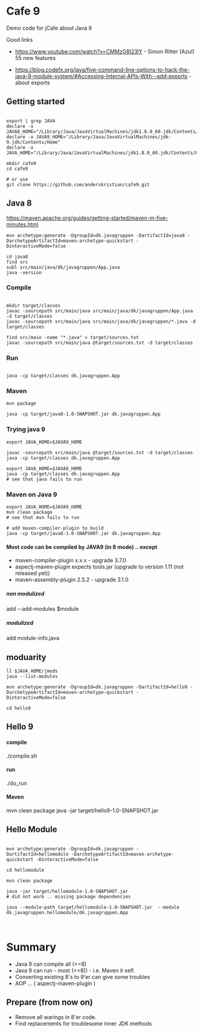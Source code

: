 # Cafe 9
Demo code for jCafe about Java 9



Good links

* https://www.youtube.com/watch?v=CMMzG8I23lY - Simon Ritter (Azul) 55 new features

* https://blog.codefx.org/java/five-command-line-options-to-hack-the-java-9-module-system/#Accessing-Internal-APIs-With--add-exports - about exports



## Getting started
```

export | grep JAVA
declare -x JAVA8_HOME="/Library/Java/JavaVirtualMachines/jdk1.8.0_60.jdk/Contents/Home"
declare -x JAVA9_HOME="/Library/Java/JavaVirtualMachines/jdk-9.jdk/Contents/Home"
declare -x JAVA_HOME="/Library/Java/JavaVirtualMachines/jdk1.8.0_60.jdk/Contents/Home"

mkdir cafe9
cd cafe9

# or use
git clone https://github.com/anderskristian/cafe9.git

```

## Java 8

https://maven.apache.org/guides/getting-started/maven-in-five-minutes.html


```
mvn archetype:generate -DgroupId=dk.javagruppen -DartifactId=java8 -DarchetypeArtifactId=maven-archetype-quickstart -DinteractiveMode=false

cd java8
find src
subl src/main/java/dk/javagruppen/App.java
java -version

```
### Compile
```

mkdir target/classes
javac -sourcepath src/main/java src/main/java/dk/javagruppen/App.java -d target/classes
javac -sourcepath src/main/java src/main/java/dk/javagruppen/*.java -d target/classes

find src/main -name "*.java" > target/sources.txt
javac -sourcepath src/main/java @target/sources.txt -d target/classes

```
### Run

```

java -cp target/classes dk.javagruppen.App

```

### Maven

```
mvn package

java -cp target/java8-1.0-SNAPSHOT.jar dk.javagruppen.App
```

### Trying java 9

```
export JAVA_HOME=$JAVA9_HOME

javac -sourcepath src/main/java @target/sources.txt -d target/classes
java -cp target/classes dk.javagruppen.App

export JAVA_HOME=$JAVA8_HOME
java -cp target/classes dk.javagruppen.App
# see that java fails to run

```


### Maven on Java 9

```
export JAVA_HOME=$JAVA9_HOME
mvn clean package
# see that mvn fails to run

# add maven-compiler-plugin to build
java -cp target/java8-1.0-SNAPSHOT.jar dk.javagruppen.App

```



#### Most code can be compiled by JAVA9 (in 8 mode) .. except
* maven-compiler-plugin x.x.x - upgrade 3.7.0
* aspectj-maven-plugin expects tools.jar (upgrade to version 1.11 (not released yet))
* maven-assembly-plugin 2.5.2 - upgrade 3.1.0


##### non modulized
 add --add-modules $module


##### modulized 
 
 add module-info.java




## moduarity

```
ll $JAVA_HOME/jmods
java --list-modules

mvn archetype:generate -DgroupId=dk.javagruppen -DartifactId=hello9 -DarchetypeArtifactId=maven-archetype-quickstart -DinteractiveMode=false

cd hello9

```
## Hello 9


#### compile
./compile.sh

#### run 
./do_run

#### Maven
mvn clean package
java -jar target/hello9-1.0-SNAPSHOT.jar

## Hello Module

```

mvn archetype:generate -DgroupId=dk.javagruppen -DartifactId=hellomodule -DarchetypeArtifactId=maven-archetype-quickstart -DinteractiveMode=false

cd hellomodule

mvn clean package

java -jar target/hellomodule-1.0-SNAPSHOT.jar
# did not work .. missing package dependencies

java --module-path target/hellomodule-1.0-SNAPSHOT.jar  --module dk.javagruppen.hellomodule/dk.javagruppen.App



```

# Summary

* Java 9 can compile all (<=8)
* Java 9 can run - most (<=8)) - i.e. Maven it self.
* Converting existing 8's to 9'er can give some troubles
* AOP ... ( aspectj-maven-plugin )

## Prepare (from now on)
* Remove all warings in 8'er code. 
* Find replacements for troublesome inner JDK methods


